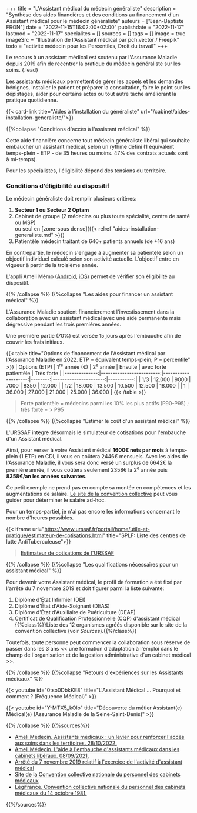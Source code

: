 +++
title = "L'Assistant médical du médecin généraliste"
description = "Synthèse des aides financières et des conditions au financement d'un Assistant médical pour le médecin généraliste"
auteurs = ["Jean-Baptiste FRON"]
date = "2022-11-15T16:02:00+02:00"
publishdate = "2022-11-17"
lastmod = "2022-11-17"
specialites = []
sources = []
tags = []
image = true
imageSrc = "Illustration de l'Assistant médical par pch.vector / Freepik"
todo = "activité médecin pour les Percentiles, Droit du travail"
+++

Le recours à un assistant médical est soutenu par l'Assurance Maladie depuis 2019 afin de recentrer la pratique du médecin généraliste sur les soins.
{.lead}

Les assistants médicaux permettent de gérer les appels et les demandes bénignes, installer le patient et préparer la consultation, faire le point sur les dépistages, aider pour certains actes ou tout autre tâche améliorant la pratique quotidienne.

{{< card-link title="Aides à l'installation du généraliste" url="/cabinet/aides-installation-generaliste/">}}

{{%collapse "Conditions d'accès à l'assistant médical" %}}

Cette aide financière concerne tout médecin généraliste libéral qui souhaite embaucher un assistant médical, selon un rythme défini (1 équivalent temps-plein - ETP - de 35 heures ou moins. 47% des contrats actuels sont à mi-temps).

Pour les spécialistes, l'éligibilité dépend des tensions du territoire.

### Conditions d'éligibilité au dispositif

Le médecin généraliste doit remplir plusieurs critères:

1. **Secteur 1 ou Secteur 2 Optam**
2. Cabinet de groupe (2 médecins ou plus toute spécialité, centre de santé ou MSP)  
   ou seul en [zone-sous dense]({{< relref "aides-installation-generaliste.md" >}})
3. Patientèle médecin traitant de 640+ patients annuels (de +16 ans)

En contrepartie, le médecin s'engage à augmenter sa patientèle selon un objectif individuel calculé selon son activité actuelle. L'objectif entre en vigueur à partir de la troisième année.

L'appli Ameli Mémo ([Android](https://play.google.com/store/apps/details?id=fr.cnamts.amelimemo&hl=fr), [iOS](https://apps.apple.com/fr/app/ameli-m%C3%A9mo/id1304468265)) permet de vérifier son éligibilité au dispositif.

{{% /collapse %}}
{{%collapse "Les aides pour financer un assistant médical" %}}

L'Assurance Maladie soutient financièrement l'investissement dans la collaboration avec un assistant médical avec une aide permanente mais dégressive pendant les trois premières années.

Une première partie (70%) est versée 15 jours après l'embauche afin de couvrir les frais initiaux.

{{< table title="Options de financement de l'Assistant médical par l'Assurance Maladie en 2022. ETP = équivalent temps-plein; P = percentile" >}}
| Options (ETP) | 1<sup>re</sup> année (€) | 2<sup>e</sup> année | Ensuite | avec forte patientèle | Très forte |
|--------------:|-------------------------:|--------------------:|--------:|----------------------:|-----------:|
| 1/3           | 12.000                   | 9000                | 7000    | 8350                  | 12.000     |
| 1/2           | 18.000                   | 13.500              | 10.500  | 12.500                | 18.000     |
| 1             | 36.000                   | 27.000              | 21.000  | 25.000                | 36.000     |
{{< /table >}}

> Forte patientèle = médecins parmi les 10% les plus actifs (P90-P95) ; très forte = > P95

{{% /collapse %}}
{{%collapse "Estimer le coût d'un assistant médical" %}}

L'URSSAF intègre désormais le simulateur de cotisations pour l'embauche d'un Assistant médical.

Ainsi, pour verser à votre Assistant médical **1600€ nets par mois** à temps-plein (1 ETP) en CDI, il vous en coûtera 2446€ mensuels. Avec les aides de l'Assurance Maladie, il vous sera donc versé un surplus de 6642€ la première année, il vous coûtera seulement 2358€ la 2<sup>e</sup> année puis **8358€/an les années suivantes**.

Ce petit exemple ne prend pas en compte sa montée en compétences et les augmentations de salaire. [Le site de la convention collective](https://ccn-cabinets-medicaux.fr/connaitre-salaire-minimum/etape2#anchor_2) peut vous guider pour déterminer le salaire ad-hoc.

Pour un temps-partiel, je n'ai pas encore les informations concernant le nombre d'heures possibles.

{{< iframe url="https://www.urssaf.fr/portail/home/utile-et-pratique/estimateur-de-cotisations.html" title="SPLF: Liste des centres de lutte AntiTuberculeuse">}}

> [Estimateur de cotisations de l'URSSAF](https://www.urssaf.fr/portail/home/utile-et-pratique/estimateur-de-cotisations.html)

{{% /collapse %}}
{{%collapse "Les qualifications nécessaires pour un assistant médical" %}}

Pour devenir votre Assistant médical, le profil de formation a été fixé par l'arrêté du 7 novembre 2019 et doit figurer parmi la liste suivante:

1. Diplôme d'État Infirmier (DEI)
2. Diplôme d'État d'Aide-Soignant (DEAS)
3. Diplôme d'État d'Auxiliaire de Puériculture (DEAP)
4. Certificat de Qualification Professionnelle (CQP) d'assistant médical  
  {{%class%}}Liste des 12 organismes agréés disponible sur le site de la convention collective (voir *Sources*).{{%/class%}}

Toutefois, toute personne peut commencer la collaboration sous réserve de passer dans les 3 ans << une formation d'adaptation à l'emploi dans le champ de l'organisation et de la gestion administrative d'un cabinet médical >>.

{{% /collapse %}}
{{%collapse "Retours d'expériences sur les Assistants médicaux" %}}

{{< youtube id="0tso0DbkKE8" title="L'Assistant Médical ... Pourquoi et comment ? (Fréquence Médical)" >}}

{{< youtube id="Y-MTX5_kOlo" title="Découverte du métier Assistant(e) Médical(e) (Assurance Maladie de la Seine-Saint-Denis)" >}}

{{% /collapse %}}
{{%sources%}}

- [Ameli Médecin. Assistants médicaux : un levier pour renforcer l'accès aux soins dans les territoires. 28/10/2022.](https://www.ameli.fr/medecin/actualites/assistants-medicaux-un-levier-pour-renforcer-l-acces-aux-soins-dans-les-territoires)
- [Ameli Médecin.  L'aide à l'embauche d'assistants médicaux dans les cabinets libéraux. 08/09/2021.](https://www.ameli.fr/medecin/exercice-liberal/vie-cabinet/aides-financieres/aide-embauche-assistants-medicaux)
- [Arrêté du 7 novembre 2019 relatif à l'exercice de l'activité d'assistant médical](https://www.legifrance.gouv.fr/jorf/id/JORFTEXT000039364029)
- [Site de la Convention collective nationale du personnel des cabinets médicaux](https://ccn-cabinets-medicaux.fr/assistants-medicaux)
- [Légifrance. Convention collective nationale du personnel des cabinets médicaux du 14 octobre 1981.](https://www.legifrance.gouv.fr/conv_coll/id/KALICONT000005635409/)

{{%/sources%}}
